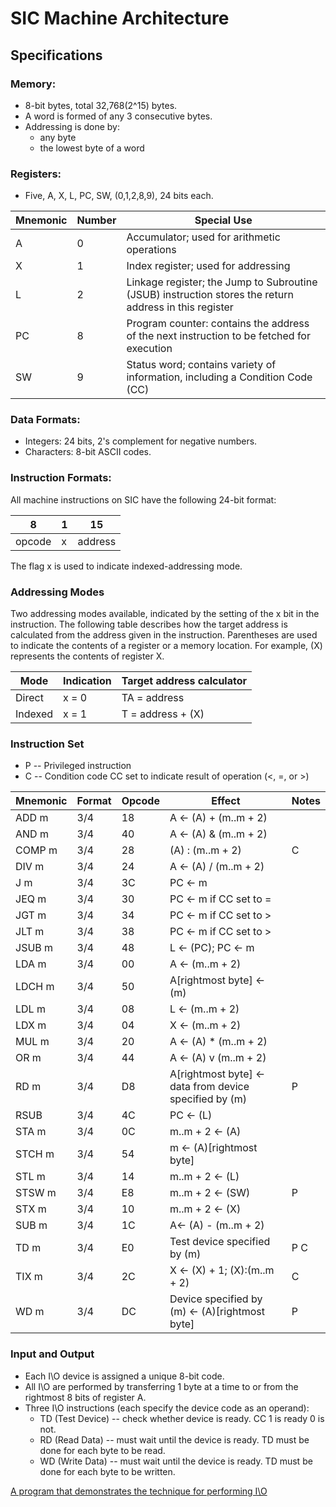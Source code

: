 
# SIC Machine Architecture

## Specifications

### Memory:

- 8-bit bytes, total 32,768(2^15) bytes.
- A word is formed of any 3 consecutive bytes.
- Addressing is done by:
    - any byte
    - the lowest byte of a word

### Registers:

- Five, A, X, L, PC, SW, (0,1,2,8,9), 24 bits each.

| Mnemonic | Number | Special Use |
|----------|--------|-------------|
| A | 0 | Accumulator; used for arithmetic operations |
| X | 1 | Index register; used for addressing |
| L | 2 | Linkage register; the Jump to Subroutine (JSUB) instruction stores the return address in this register |
| PC | 8 | Program counter: contains the address of the next instruction to be fetched for execution |
| SW | 9 | Status word; contains variety of information, including a Condition Code (CC) |

### Data Formats:

- Integers: 24 bits, 2's complement for negative numbers.
- Characters: 8-bit ASCII codes.

### Instruction Formats:

All machine instructions on SIC have the following 24-bit format:

| 8 | 1 | 15 |
|---|---|----|
| opcode | x | address|

The flag x is used to indicate indexed-addressing mode.

### Addressing Modes

Two addressing modes available, indicated by the setting of the x bit in the
instruction. The following table describes how the target address is calculated
from the address given in the instruction. Parentheses are used to indicate the
contents of a register or a memory location. For example, (X) represents the
contents of register X.

| Mode | Indication | Target address calculator |
|------|------------|---------------------------|
| Direct | x = 0 | TA = address |
| Indexed | x = 1 | T = address + (X) |

### Instruction Set

- P -- Privileged instruction
- C -- Condition code CC set to indicate result of operation (<, =, or >)

| Mnemonic | Format | Opcode | Effect | Notes |
|----------|--------|--------|--------|-------|
| ADD m | 3/4 | 18 | A <- (A) + (m..m + 2) |   |
| AND m | 3/4 | 40 | A <- (A) & (m..m + 2) |   |
| COMP m | 3/4 | 28 | (A) : (m..m + 2) | C |
| DIV m | 3/4 | 24 | A <- (A) / (m..m + 2) |   |
| J m | 3/4 | 3C | PC <- m |   |
| JEQ m | 3/4 | 30 | PC <- m if CC set to = |   |
| JGT m | 3/4 | 34 | PC <- m if CC set to > |   |
| JLT m | 3/4 | 38 | PC <- m if CC set to > |   |
| JSUB m | 3/4 | 48 | L <- (PC); PC <- m |   |
| LDA m | 3/4 | 00 | A <- (m..m + 2) |   |
| LDCH m | 3/4 |50 | A[rightmost byte] <- (m) |   |
| LDL m | 3/4 | 08 | L <- (m..m + 2) |   |
| LDX m | 3/4 | 04 | X <- (m..m + 2) |   |
| MUL m | 3/4 | 20 | A <- (A) * (m..m + 2) |   |
| OR m | 3/4 | 44 | A <- (A) v (m..m + 2) |   |
| RD m | 3/4 | D8 | A[rightmost byte] <- data from device specified by (m) | P |
| RSUB | 3/4 | 4C | PC <- (L) |   |
| STA m | 3/4 | 0C | m..m + 2 <- (A) |   |
| STCH m | 3/4 | 54 | m <- (A)[rightmost byte] |   |
| STL m | 3/4 | 14 | m..m + 2 <- (L) |   |
| STSW m | 3/4 | E8 | m..m + 2 <- (SW) | P |
| STX m | 3/4 | 10 | m..m + 2 <- (X) |   |
| SUB m | 3/4 | 1C | A<- (A) - (m..m + 2) |   |
| TD m | 3/4 | E0 | Test device specified by (m) | P C |
| TIX m | 3/4 | 2C | X <- (X) + 1; (X):(m..m + 2) | C |
| WD m | 3/4 | DC | Device specified by (m) <- (A)[rightmost byte] | P |

### Input and Output

- Each I\O device is assigned a unique 8-bit code.
- All I\O are performed by transferring 1 byte at a time to or from the
rightmost 8 bits of register A.
- Three I\O instructions (each specify the device code as an operand):
    - TD (Test Device) -- check whether device is ready. CC 1 is ready 0 is not.
    - RD (Read Data) -- must wait until the device is ready. TD must be done for
    each byte to be read.
    - WD (Write Data) -- must wait until the device is ready. TD must be done for
    each byte to be written.

[A program that demonstrates the technique for performing I\O](fig2.1-p45.png)


